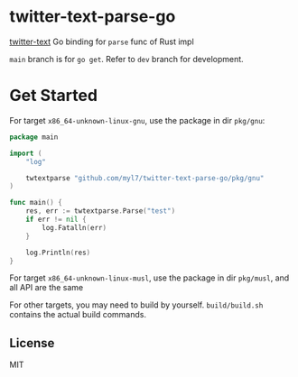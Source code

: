 # twitter-text-parse-go

[twitter-text](https://github.com/twitter/twitter-text) Go binding for `parse` func of Rust impl

`main` branch is for `go get`. Refer to `dev` branch for development.

# Get Started

For target `x86_64-unknown-linux-gnu`, use the package in dir `pkg/gnu`:

```go
package main

import (
    "log"

    twtextparse "github.com/myl7/twitter-text-parse-go/pkg/gnu"
)

func main() {
    res, err := twtextparse.Parse("test")
    if err != nil {
        log.Fatalln(err)
    }

    log.Println(res)
}
```

For target `x86_64-unknown-linux-musl`, use the package in dir `pkg/musl`, and all API are the same

For other targets, you may need to build by yourself.
`build/build.sh` contains the actual build commands.

## License

MIT
